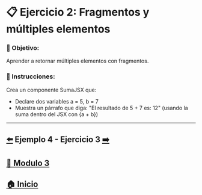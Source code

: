 # 📋 Ejercicio 2: Fragmentos y múltiples elementos

### 🎯 Objetivo:
Aprender a retornar múltiples elementos con fragmentos.

### 📝 Instrucciones:
Crea un componente SumaJSX que:
* Declare dos variables a = 5, b = 7
* Muestra un párrafo que diga:
"El resultado de 5 + 7 es: 12"
(usando la suma dentro del JSX con {a + b})

---

##  [⬅️](../Ejemplos/Ejemplo_4.md) Ejemplo 4 - Ejercicio 3 [➡️](./Ejercicio_3.md)

## [📄 Modulo 3](../Modulo_3.md) 

## [🏠 Inicio](../../README.md)

